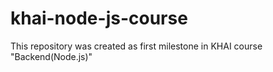 # khai-node-js-course
This repository was created as first milestone in KHAI course "Backend(Node.js)"
